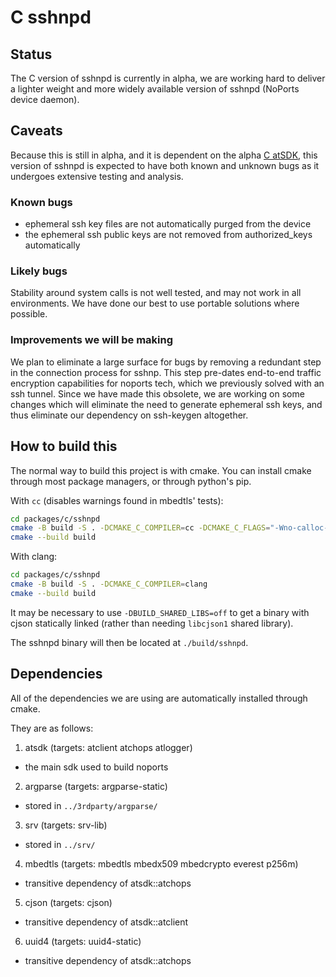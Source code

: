# C sshnpd

## Status

The C version of sshnpd is currently in alpha, we are working hard to deliver a 
lighter weight and more widely available version of sshnpd (NoPorts device 
daemon).

## Caveats

Because this is still in alpha, and it is dependent on the alpha 
[C atSDK](https://github.com/atsign-foundation/at_c), this version of sshnpd is
expected to have both known and unknown bugs as it undergoes extensive testing
and analysis.

### Known bugs

- ephemeral ssh key files are not automatically purged from the device
- the ephemeral ssh public keys are not removed from authorized_keys 
automatically

### Likely bugs

Stability around system calls is not well tested, and may not work in all 
environments.
We have done our best to use portable solutions where possible.

### Improvements we will be making

We plan to eliminate a large surface for bugs by removing a redundant step in 
the connection process for sshnp. This step pre-dates end-to-end traffic 
encryption capabilities for noports tech, which we previously solved with an ssh
tunnel. Since we have made this obsolete, we are working on some changes which 
will eliminate the need to generate ephemeral ssh keys, and thus eliminate our 
dependency on ssh-keygen altogether.

## How to build this

The normal way to build this project is with cmake.
You can install cmake through most package managers, or through python's pip.

With `cc` (disables warnings found in mbedtls' tests):

```bash
cd packages/c/sshnpd
cmake -B build -S . -DCMAKE_C_COMPILER=cc -DCMAKE_C_FLAGS="-Wno-calloc-transposed-args"
cmake --build build
```

With clang:

```bash
cd packages/c/sshnpd
cmake -B build -S . -DCMAKE_C_COMPILER=clang
cmake --build build
```

It may be necessary to use `-DBUILD_SHARED_LIBS=off` to get a binary with
cjson statically linked (rather than needing `libcjson1` shared library).

The sshnpd binary will then be located at `./build/sshnpd`.

## Dependencies

All of the dependencies we are using are automatically installed through cmake.

They are as follows:

1. atsdk (targets: atclient atchops atlogger)
  - the main sdk used to build noports
2. argparse (targets: argparse-static)
  - stored in `../3rdparty/argparse/`
3. srv (targets: srv-lib)
  - stored in `../srv/`
4. mbedtls (targets: mbedtls mbedx509 mbedcrypto everest p256m)
  - transitive dependency of atsdk::atchops
5. cjson (targets: cjson)
  - transitive dependency of atsdk::atclient
6. uuid4 (targets: uuid4-static)
  - transitive dependency of atsdk::atchops

